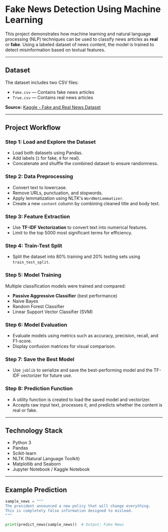 # Fake News Detection Using Machine Learning

This project demonstrates how machine learning and natural language processing (NLP) techniques can be used to classify news articles as **real** or **fake**. Using a labeled dataset of news content, the model is trained to detect misinformation based on textual features.

---

## Dataset

The dataset includes two CSV files:

* `Fake.csv` — Contains fake news articles
* `True.csv` — Contains real news articles

**Source:** [Kaggle - Fake and Real News Dataset](https://www.kaggle.com/datasets/clmentbisaillon/fake-and-real-news-dataset)

---

## Project Workflow

### Step 1: Load and Explore the Dataset

* Load both datasets using Pandas.
* Add labels (`1` for fake, `0` for real).
* Concatenate and shuffle the combined dataset to ensure randomness.

### Step 2: Data Preprocessing

* Convert text to lowercase.
* Remove URLs, punctuation, and stopwords.
* Apply lemmatization using NLTK's `WordNetLemmatizer`.
* Create a new `content` column by combining cleaned title and body text.

### Step 3: Feature Extraction

* Use **TF-IDF Vectorization** to convert text into numerical features.
* Limit to the top 5000 most significant terms for efficiency.

### Step 4: Train-Test Split

* Split the dataset into 80% training and 20% testing sets using `train_test_split`.

### Step 5: Model Training

Multiple classification models were trained and compared:

* **Passive Aggressive Classifier** (best performance)
* Naive Bayes
* Random Forest Classifier
* Linear Support Vector Classifier (SVM)

### Step 6: Model Evaluation

* Evaluate models using metrics such as accuracy, precision, recall, and F1-score.
* Display confusion matrices for visual comparison.

### Step 7: Save the Best Model

* Use `joblib` to serialize and save the best-performing model and the TF-IDF vectorizer for future use.

### Step 8: Prediction Function

* A utility function is created to load the saved model and vectorizer.
* Accepts raw input text, processes it, and predicts whether the content is real or fake.

---

## Technology Stack

* Python 3
* Pandas
* Scikit-learn
* NLTK (Natural Language Toolkit)
* Matplotlib and Seaborn
* Jupyter Notebook / Kaggle Notebook

---

## Example Prediction

```python
sample_news = """
The president announced a new policy that will change everything.
This is completely false information designed to mislead.
"""

print(predict_news(sample_news))  # Output: Fake News

